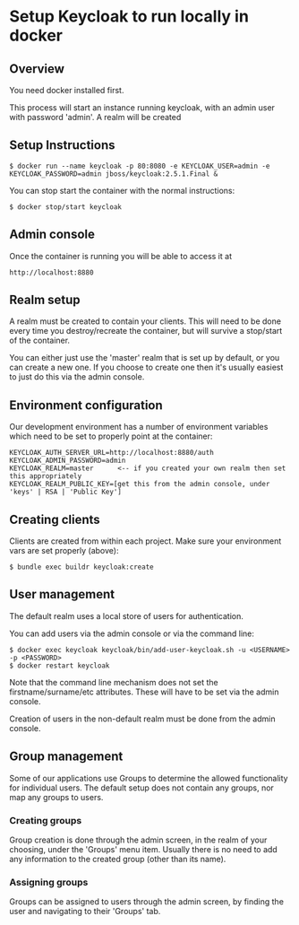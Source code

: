 # Setup Keycloak to run locally in docker

## Overview

You need docker installed first.

This process will start an instance running keycloak, with an admin user with password 'admin'.
A realm will be created 

## Setup Instructions

    $ docker run --name keycloak -p 80:8080 -e KEYCLOAK_USER=admin -e KEYCLOAK_PASSWORD=admin jboss/keycloak:2.5.1.Final &
  
You can stop start the container with the normal instructions:

    $ docker stop/start keycloak

## Admin console

Once the container is running you will be able to access it at

    http://localhost:8880

## Realm setup

A realm must be created to contain your clients.  This will need to be done every time you destroy/recreate the container,
but will survive a stop/start of the container.

You can either just use the 'master' realm that is set up by default, or you can create a new one.
If you choose to create one then it's usually easiest to just do this via the admin console.

## Environment configuration

Our development environment has a number of environment variables which need to be set to properly point at the container:

    KEYCLOAK_AUTH_SERVER_URL=http://localhost:8880/auth
    KEYCLOAK_ADMIN_PASSWORD=admin
    KEYCLOAK_REALM=master      <-- if you created your own realm then set this appropriately
    KEYCLOAK_REALM_PUBLIC_KEY=[get this from the admin console, under 'keys' | RSA | 'Public Key']

## Creating clients

Clients are created from within each project.  Make sure your environment vars are set properly (above):
    
    $ bundle exec buildr keycloak:create

## User management

The default realm uses a local store of users for authentication.

You can add users via the admin console or via the command line:

    $ docker exec keycloak keycloak/bin/add-user-keycloak.sh -u <USERNAME> -p <PASSWORD>
    $ docker restart keycloak

Note that the command line mechanism does not set the firstname/surname/etc attributes.  These will have to be set via the admin console.

Creation of users in the non-default realm must be done from the admin console.

## Group management

Some of our applications use Groups to determine the allowed functionality for individual users.
The default setup does not contain any groups, nor map any groups to users.

### Creating groups

Group creation is done through the admin screen, in the realm of your choosing, under the 'Groups' menu item.
Usually there is no need to add any information to the created group (other than its name). 

### Assigning groups

Groups can be assigned to users through the admin screen, by finding the user and navigating to their 'Groups' tab.


